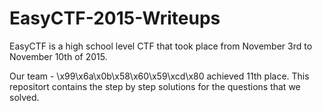 # EasyCTF-2015-Writeups

EasyCTF is a high school level CTF that took place from November 3rd to November 10th of 2015.

Our team - \x99\x6a\x0b\x58\x60\x59\xcd\x80 achieved 11th place.  This repositort contains the step by step solutions for the questions that we solved.
